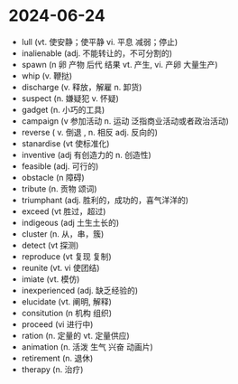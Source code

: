 # 2024-06-24

- lull (vt. 使安静；使平静 vi. 平息 减弱；停止)
- inalienable (adj. 不能转让的，不可分割的)
- spawn (n 卵 产物 后代 结果 vt. 产生, vi. 产卵 大量生产)
- whip (v. 鞭挞)
- discharge (v. 释放，解雇 n. 卸货)
- suspect (n. 嫌疑犯 v. 怀疑)
- gadget (n. 小巧的工具)
- campaign (v 参加活动 n. 运动  泛指商业活动或者政治活动)
- reverse ( v. 倒退 , n. 相反 adj. 反向的)
- stanardise (vt 使标准化)
- inventive (adj 有创造力的 n. 创造性)
- feasible (adj. 可行的)
- obstacle (n 障碍)
- tribute (n. 贡物 颂词)
- triumphant (adj. 胜利的，成功的，喜气洋洋的)
- exceed (vt 胜过，超过)
- indigeous (adj 土生土长的)
- cluster (n. 从，串，簇)
- detect (vt 探测)
- reproduce (vt 复现 复制)
- reunite (vt. vi 使团结)
- imiate (vt. 模仿)
- inexperienced (adj. 缺乏经验的)
- elucidate (vt. 阐明, 解释)
- consitution (n 机构 组织)
- proceed (vi 进行中)
- ration (n. 定量的 vt. 定量供应)
- animation (n. 活泼 生气 兴奋 动画片)
- retirement (n. 退休)
- therapy (n. 治疗)
